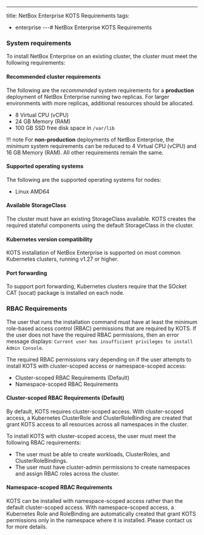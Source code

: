 ---
title: NetBox Enterprise KOTS Requirements
tags:
  - enterprise
---# NetBox Enterprise KOTS Requirements

### System requirements

To install NetBox Enterprise on an existing cluster, the cluster must meet the following requirements:

#### Recommended cluster requirements

The following are the _recommended_ system requirements for a **production** deployment of NetBox Enterprise running two replicas. For larger environments with more replicas, additional resources should be allocated.

- 8 Virtual CPU (vCPU)
- 24 GB Memory (RAM)
- 100 GB SSD free disk space in `/var/lib`

!!! note 
    For **non-production** deployments of NetBox Enterprise, the _minimum_ system requirements can be reduced to 4 Virtual CPU (vCPU) and 16 GB Memory (RAM). All other requirements remain the same.


#### Supported operating systems

The following are the supported operating systems for nodes:

- Linux AMD64

#### Available StorageClass

The cluster must have an existing StorageClass available. KOTS creates the required stateful components using the default StorageClass in the cluster.

#### Kubernetes version compatibility

KOTS installation of NetBox Enterprise is supported on most common Kubernetes clusters, running v1.27 or higher.

#### Port forwarding

To support port forwarding, Kubernetes clusters require that the SOcket CAT (socat) package is installed on each node.

### RBAC Requirements

The user that runs the installation command must have at least the minimum role-based access control (RBAC) permissions that are required by KOTS. If the user does not have the required RBAC permissions, then an error message displays: `Current user has insufficient privileges to install Admin Console`.

The required RBAC permissions vary depending on if the user attempts to install KOTS with cluster-scoped access or namespace-scoped access:

- Cluster-scoped RBAC Requirements (Default)
- Namespace-scoped RBAC Requirements

#### Cluster-scoped RBAC Requirements (Default)

By default, KOTS requires cluster-scoped access. With cluster-scoped access, a Kubernetes ClusterRole and ClusterRoleBinding are created that grant KOTS access to all resources across all namespaces in the cluster.

To install KOTS with cluster-scoped access, the user must meet the following RBAC requirements:

- The user must be able to create workloads, ClusterRoles, and ClusterRoleBindings.
- The user must have cluster-admin permissions to create namespaces and assign RBAC roles across the cluster.

#### Namespace-scoped RBAC Requirements

KOTS can be installed with namespace-scoped access rather than the default cluster-scoped access. With namespace-scoped access, a Kubernetes Role and RoleBinding are automatically created that grant KOTS permissions only in the namespace where it is installed. Please contact us for more details.